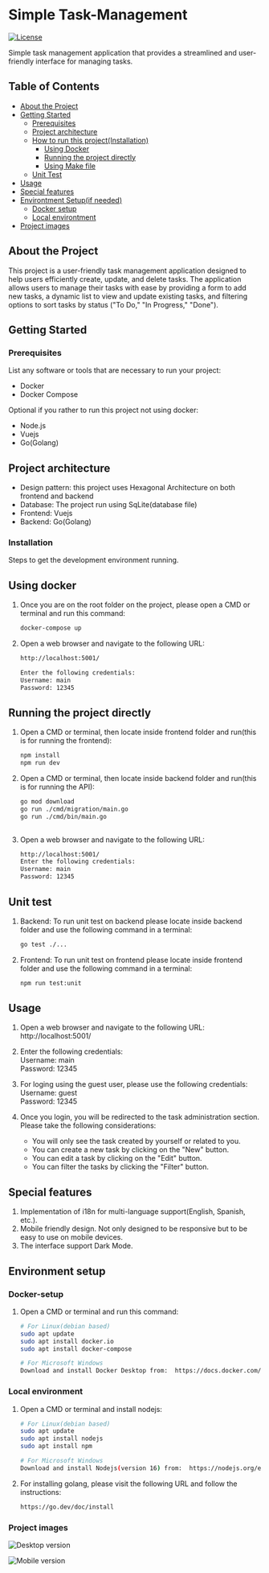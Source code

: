 # Simple Task-Management
[![License](https://img.shields.io/github/license/LuisAlfredo88/simple_task_management)](MIT)

Simple task management application that provides a streamlined and user-friendly interface for managing tasks.

## Table of Contents

- [About the Project](#about-the-project)
- [Getting Started](#getting-started)
  - [Prerequisites](#prerequisites)
  - [Project architecture](#project-architecture)
  - [How to run this project(Installation)](#installation)
    - [Using Docker](#using-docker)
    - [Running the project directly](#running-the-project-directly)
    - [Using Make file](#running-the-project-using-make-file)
   - [Unit Test](#unit-test)
- [Usage](#usage)
- [Special features](#special-features)
- [Environtment Setup(if needed)](#environment-setup)
  - [Docker setup](#docker-setup)
  - [Local environtment](#local-environment)
- [Project images](#project-images)
## About the Project

This project is a user-friendly task management application designed to help users efficiently create, update, and delete tasks. The application allows users to manage their tasks with ease by providing a form to add new tasks, a dynamic list to view and update existing tasks, and filtering options to sort tasks by status ("To Do," "In Progress," "Done").

## Getting Started

### Prerequisites

List any software or tools that are necessary to run your project:

- Docker
- Docker Compose

Optional if you rather to run this project not using docker:
- Node.js
- Vuejs
- Go(Golang)

## Project architecture
- Design pattern: this project uses Hexagonal Architecture on both frontend and backend
- Database: The project run using SqLite(database file)
- Frontend: Vuejs
- Backend: Go(Golang)

### Installation

Steps to get the development environment running.

## Using docker
1. Once you are on the root folder on the project, please open a CMD or terminal and run this command:
   ```sh
   docker-compose up

2. Open a web browser and navigate to the following URL:
   ```sh
   http://localhost:5001/
   
   Enter the following credentials:
   Username: main
   Password: 12345

## Running the project directly
1. Open a CMD or terminal, then locate inside frontend folder and run(this is for running the frontend):
   ```sh
   npm install
   npm run dev

2. Open a CMD or terminal, then locate inside backend folder and run(this is for running the API):
   ```sh
   go mod download
   go run ./cmd/migration/main.go
   go run ./cmd/bin/main.go
  
3. Open a web browser and navigate to the following URL:
   ```sh
   http://localhost:5001/
   Enter the following credentials:
   Username: main
   Password: 12345

## Unit test
1. Backend: To run unit test on backend please locate inside backend folder and use the following command in a terminal:
   ```sh
   go test ./...
   
2. Frontend: To run unit test on frontend please locate inside frontend folder and use the following command in a terminal:
   ```sh
   npm run test:unit


## Usage
1. Open a web browser and navigate to the following URL: http://localhost:5001/

2. Enter the following credentials:<br>
Username: main<br>
Password: 12345

3. For loging using the guest user, please use the following credentials:<br>
Username: guest<br>
Password: 12345

4. Once you login, you will be redirected to the task administration section. Please take the following considerations:
    - You will only see the task created by yourself or related to you.
    - You can create a new task by clicking on the "New" button.
    - You can edit a task by clicking on the "Edit" button.
    - You can filter the tasks by clicking the "Filter" button.

## Special features
1. Implementation of i18n for multi-language support(English, Spanish, etc.).
2. Mobile friendly design. Not only designed to be responsive but to be easy to use on mobile devices. 
3. The interface support Dark Mode.

## Environment setup
### Docker-setup
1. Open a CMD or terminal and run this command:
   ```sh
   # For Linux(debian based)
   sudo apt update
   sudo apt install docker.io
   sudo apt install docker-compose

   # For Microsoft Windows
   Download and install Docker Desktop from:  https://docs.docker.com/desktop/install/windows-install/

### Local environment
1. Open a CMD or terminal and install nodejs:
   ```sh
   # For Linux(debian based)
   sudo apt update
   sudo apt install nodejs
   sudo apt install npm

   # For Microsoft Windows
   Download and install Nodejs(version 16) from:  https://nodejs.org/en/download/prebuilt-installer

2. For installing golang, please visit the following URL and follow the instructions:
   ```sh
   https://go.dev/doc/install


### Project images

![Desktop version](./project_images/desktop.png)

![Mobile version](./project_images/dektop_dark.png)
